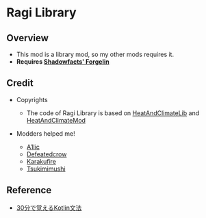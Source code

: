 # Ragi Library

## Overview

- This mod is a library mod, so my other mods requires it.
- **Requires [Shadowfacts' Forgelin](https://www.curseforge.com/minecraft/mc-mods/shadowfacts-forgelin)**

## Credit

- Copyrights
    - The code of Ragi Library is based on [HeatAndClimateLib](https://github.com/defeatedcrow/HeatAndClimateLib)
      and [HeatAndClimateMod](https://github.com/defeatedcrow/HeatAndClimateMod)

- Modders helped me!
    - [A1lic](https://twitter.com/a1lic)
    - [Defeatedcrow](https://twitter.com/defeatedcrow)
    - [Karakufire](https://twitter.com/karakufire)
    - [Tsukimimushi](https://twitter.com/Tsukimimushi)

## Reference

- [30分で覚えるKotlin文法](https://qiita.com/k5n/items/cc0377b75d8537ef8a85)
